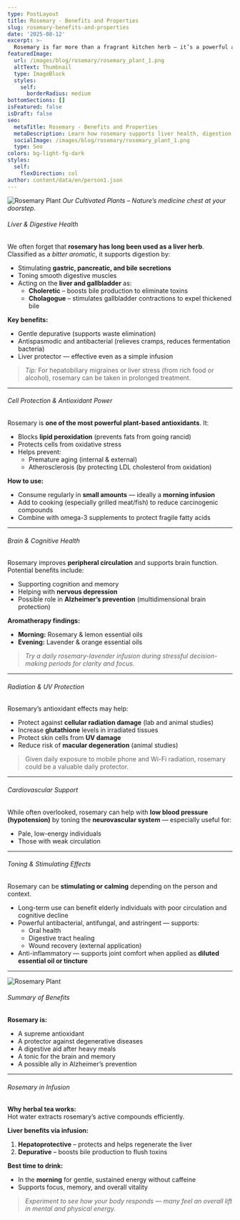 ```yaml
---
type: PostLayout
title: Rosemary - Benefits and Properties
slug: rosemary-benefits-and-properties
date: '2025-08-12'
excerpt: >-
  Rosemary is far more than a fragrant kitchen herb — it’s a powerful antioxidant, liver tonic, brain booster, and natural protector against oxidative stress. From supporting digestion to enhancing memory, discover why this humble plant deserves a place in your daily wellness routine.
featuredImage:
  url: /images/blog/rosemary/rosemary_plant_1.png
  altText: Thumbnail
  type: ImageBlock
  styles:
    self:
      borderRadius: medium
bottomSections: []
isFeatured: false
isDraft: false
seo:
  metaTitle: Rosemary - Benefits and Properties
  metaDescription: Learn how rosemary supports liver health, digestion, and cognitive function—our guide to using this aromatic herb in food and remedies.
  socialImage: /images/blog/rosemary/rosemary_plant_1.png
  type: Seo
colors: bg-light-fg-dark
styles:
  self:
    flexDirection: col
author: content/data/en/person1.json
---
```


![Rosemary Plant](/images/blog/rosemary/rosemary_plant_1.png)
_Our Cultivated Plants – Nature’s medicine chest at your doorstep._

###### Liver & Digestive Health

We often forget that **rosemary has long been used as a liver herb**.  
Classified as a _bitter aromatic_, it supports digestion by:

- Stimulating **gastric, pancreatic, and bile secretions**
- Toning smooth digestive muscles
- Acting on the **liver and gallbladder** as:
  - **Choleretic** – boosts bile production to eliminate toxins
  - **Cholagogue** – stimulates gallbladder contractions to expel thickened bile

**Key benefits:**

- Gentle depurative (supports waste elimination)
- Antispasmodic and antibacterial (relieves cramps, reduces fermentation bacteria)
- Liver protector — effective even as a simple infusion

> _Tip:_ For hepatobiliary migraines or liver stress (from rich food or alcohol), rosemary can be taken in prolonged treatment.

---

###### Cell Protection & Antioxidant Power

Rosemary is **one of the most powerful plant-based antioxidants**. It:

- Blocks **lipid peroxidation** (prevents fats from going rancid)
- Protects cells from oxidative stress
- Helps prevent:
  - Premature aging (internal & external)
  - Atherosclerosis (by protecting LDL cholesterol from oxidation)

**How to use:**

- Consume regularly in **small amounts** — ideally a **morning infusion**
- Add to cooking (especially grilled meat/fish) to reduce carcinogenic compounds
- Combine with omega-3 supplements to protect fragile fatty acids

---

###### Brain & Cognitive Health

Rosemary improves **peripheral circulation** and supports brain function.  
Potential benefits include:

- Supporting cognition and memory
- Helping with **nervous depression**
- Possible role in **Alzheimer’s prevention** (multidimensional brain protection)

**Aromatherapy findings:**

- **Morning:** Rosemary & lemon essential oils
- **Evening:** Lavender & orange essential oils

> _Try a daily rosemary-lavender infusion during stressful decision-making periods for clarity and focus._

---

###### Radiation & UV Protection

Rosemary’s antioxidant effects may help:

- Protect against **cellular radiation damage** (lab and animal studies)
- Increase **glutathione** levels in irradiated tissues
- Protect skin cells from **UV damage**
- Reduce risk of **macular degeneration** (animal studies)

> Given daily exposure to mobile phone and Wi-Fi radiation, rosemary could be a valuable daily protector.

---

###### Cardiovascular Support

While often overlooked, rosemary can help with **low blood pressure (hypotension)** by toning the **neurovascular system** — especially useful for:

- Pale, low-energy individuals
- Those with weak circulation

---

###### Toning & Stimulating Effects

Rosemary can be **stimulating or calming** depending on the person and context.

- Long-term use can benefit elderly individuals with poor circulation and cognitive decline
- Powerful antibacterial, antifungal, and astringent — supports:
  - Oral health
  - Digestive tract healing
  - Wound recovery (external application)
- Anti-inflammatory — supports joint comfort when applied as **diluted essential oil or tincture**

---

![Rosemary Plant](/images/blog/rosemary/rosemary_plant_3.png)

###### Summary of Benefits

**Rosemary is:**

- A supreme antioxidant
- A protector against degenerative diseases
- A digestive aid after heavy meals
- A tonic for the brain and memory
- A possible ally in Alzheimer’s prevention

---

###### Rosemary in Infusion

**Why herbal tea works:**  
Hot water extracts rosemary’s active compounds efficiently.

**Liver benefits via infusion:**

1. **Hepatoprotective** – protects and helps regenerate the liver
2. **Depurative** – boosts bile production to flush toxins

**Best time to drink:**

- In the **morning** for gentle, sustained energy without caffeine
- Supports focus, memory, and overall vitality

> _Experiment to see how your body responds — many feel an overall lift in mental and physical energy._
